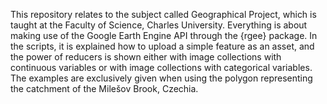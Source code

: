 This repository relates to the subject called Geographical Project, which is taught at the Faculty of Science, Charles University. Everything is about making use of the Google Earth Engine API through the {rgee} package. In the scripts, it is explained how to upload a simple feature as an asset, and the power of reducers is shown either with image collections with continuous variables or with image collections with categorical variables. The examples are exclusively given when using the polygon representing the catchment of the Milešov Brook, Czechia.
